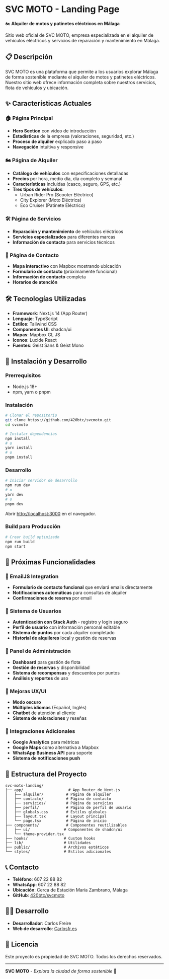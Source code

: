 # SVC MOTO - Landing Page

🏍️ **Alquiler de motos y patinetes eléctricos en Málaga**

Sitio web oficial de SVC MOTO, empresa especializada en el alquiler de vehículos eléctricos y servicios de reparación y mantenimiento en Málaga.

## 📋 Descripción

SVC MOTO es una plataforma que permite a los usuarios explorar Málaga de forma sostenible mediante el alquiler de motos y patinetes eléctricos. Nuestro sitio web ofrece información completa sobre nuestros servicios, flota de vehículos y ubicación.

## ✨ Características Actuales

### 🏠 Página Principal
- **Hero Section** con video de introducción
- **Estadísticas** de la empresa (valoraciones, seguridad, etc.)
- **Proceso de alquiler** explicado paso a paso
- **Navegación** intuitiva y responsive

### 🏍️ Página de Alquiler
- **Catálogo de vehículos** con especificaciones detalladas
- **Precios** por hora, medio día, día completo y semanal
- **Características** incluidas (casco, seguro, GPS, etc.)
- **Tres tipos de vehículos**:
  - Urban Rider Pro (Scooter Eléctrico)
  - City Explorer (Moto Eléctrica)
  - Eco Cruiser (Patinete Eléctrico)

### 🛠️ Página de Servicios
- **Reparación y mantenimiento** de vehículos eléctricos
- **Servicios especializados** para diferentes marcas
- **Información de contacto** para servicios técnicos

### 📍 Página de Contacto
- **Mapa interactivo** con Mapbox mostrando ubicación
- **Formulario de contacto** (próximamente funcional)
- **Información de contacto** completa
- **Horarios de atención**

## 🛠️ Tecnologías Utilizadas

- **Framework**: Next.js 14 (App Router)
- **Lenguaje**: TypeScript
- **Estilos**: Tailwind CSS
- **Componentes UI**: shadcn/ui
- **Mapas**: Mapbox GL JS
- **Iconos**: Lucide React
- **Fuentes**: Geist Sans & Geist Mono

## 🚀 Instalación y Desarrollo

### Prerrequisitos
- Node.js 18+ 
- npm, yarn o pnpm

### Instalación
```bash
# Clonar el repositorio
git clone https://github.com/420btc/svcmoto.git
cd svcmoto

# Instalar dependencias
npm install
# o
yarn install
# o
pnpm install
```

### Desarrollo
```bash
# Iniciar servidor de desarrollo
npm run dev
# o
yarn dev
# o
pnpm dev
```

Abrir [http://localhost:3000](http://localhost:3000) en el navegador.

### Build para Producción
```bash
# Crear build optimizado
npm run build
npm start
```

## 🔮 Próximas Funcionalidades

### 📧 EmailJS Integration
- **Formulario de contacto funcional** que enviará emails directamente
- **Notificaciones automáticas** para consultas de alquiler
- **Confirmaciones de reserva** por email

### 🔐 Sistema de Usuarios
- **Autenticación con Stack Auth** - registro y login seguro
- **Perfil de usuario** con información personal editable
- **Sistema de puntos** por cada alquiler completado
- **Historial de alquileres** local y gestión de reservas

### 🔐 Panel de Administración
- **Dashboard** para gestión de flota
- **Gestión de reservas** y disponibilidad
- **Sistema de recompensas** y descuentos por puntos
- **Análisis y reportes** de uso

### 🌟 Mejoras UX/UI
- **Modo oscuro**
- **Múltiples idiomas** (Español, Inglés)
- **Chatbot** de atención al cliente
- **Sistema de valoraciones** y reseñas

### 🔌 Integraciones Adicionales
- **Google Analytics** para métricas
- **Google Maps** como alternativa a Mapbox
- **WhatsApp Business API** para soporte
- **Sistema de notificaciones push**

## 📁 Estructura del Proyecto

```
svc-moto-landing/
├── app/                    # App Router de Next.js
│   ├── alquiler/          # Página de alquiler
│   ├── contacto/          # Página de contacto
│   ├── servicios/         # Página de servicios
│   ├── perfil/            # Página de perfil de usuario
│   ├── globals.css        # Estilos globales
│   ├── layout.tsx         # Layout principal
│   └── page.tsx           # Página de inicio
├── components/            # Componentes reutilizables
│   ├── ui/               # Componentes de shadcn/ui
│   └── theme-provider.tsx
├── hooks/                # Custom hooks
├── lib/                  # Utilidades
├── public/               # Archivos estáticos
└── styles/               # Estilos adicionales
```



## 📞 Contacto

- **Teléfono**: 607 22 88 82
- **WhatsApp**: 607 22 88 82
- **Ubicación**: Cerca de Estación María Zambrano, Málaga
- **GitHub**: [420btc/svcmoto](https://github.com/420btc/svcmoto)

## 👨‍💻 Desarrollo

- **Desarrollador**: Carlos Freire
- **Web de desarrollo**: [Carlosfr.es](https://carlosfr.es)

## 📄 Licencia

Este proyecto es propiedad de SVC MOTO. Todos los derechos reservados.

---

**SVC MOTO** - *Explora la ciudad de forma sostenible* 🌱